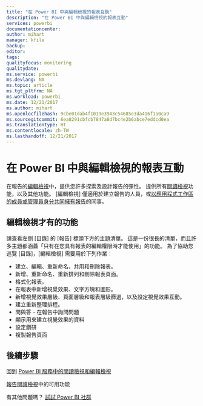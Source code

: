 ```yaml
---
title: "在 Power BI 中與編輯檢視的報表互動"
description: "在 Power BI 中與編輯檢視的報表互動"
services: powerbi
documentationcenter: 
author: mihart
manager: kfile
backup: 
editor: 
tags: 
qualityfocus: monitoring
qualitydate: 
ms.service: powerbi
ms.devlang: NA
ms.topic: article
ms.tgt_pltfrm: NA
ms.workload: powerbi
ms.date: 12/21/2017
ms.author: mihart
ms.openlocfilehash: 9cbe01dab4f1019e3943c54685e3da416f1a0ca9
ms.sourcegitcommit: 6ea8291cbfcb7847a8d7bc4e2b6abce7eddcd0ea
ms.translationtype: HT
ms.contentlocale: zh-TW
ms.lasthandoff: 12/21/2017
---
```

# <a name="interact-with-a-report-in-editing-view-in-power-bi"></a>在 Power BI 中與編輯檢視的報表互動
在報告的[編輯檢視](service-reading-view-and-editing-view.md)中，提供您許多探索及設計報告的彈性。 提供所有[閱讀檢視](service-interact-with-a-report-in-reading-view.md)功能，以及其他功能。 [編輯檢視] 僅適用於建立報告的人員，或[以應用程式工作區的成員或管理員身分共同擁有報告](service-create-distribute-apps.md)的同事。

## <a name="functionality-only-available-in-editing-view"></a>編輯檢視才有的功能
請查看左側 [目錄] 的 [報告] 標頭下方的主題清單。 這是一份很長的清單，而且許多主題都涵蓋「只有在您具有報表的編輯權限時才能使用」的功能。  為了協助您巡覽 [目錄]，[編輯檢視] 需要用於下列作業︰

* 建立、編輯、重新命名、共用和刪除報表。
* 新增、重新命名、重新排列和刪除報表頁面。
* 格式化報表。
* 在報表中新增視覺效果、文字方塊和圖形。
* 新增視覺效果層級、頁面層級和報表層級篩選，以及設定視覺效果互動。
* 建立重新整理排程。
* 問與答 - 在報告中詢問問題
* 顯示用來建立視覺效果的資料 
* 設定鑽研
* 複製報告頁面


## <a name="next-steps"></a>後續步驟
回到 [Power BI 服務中的閱讀檢視和編輯檢視](service-reading-view-and-editing-view.md)

[報告閱讀檢視](service-interact-with-a-report-in-reading-view.md)中的可用功能

有其他問題嗎？ [試試 Power BI 社群](http://community.powerbi.com/)

